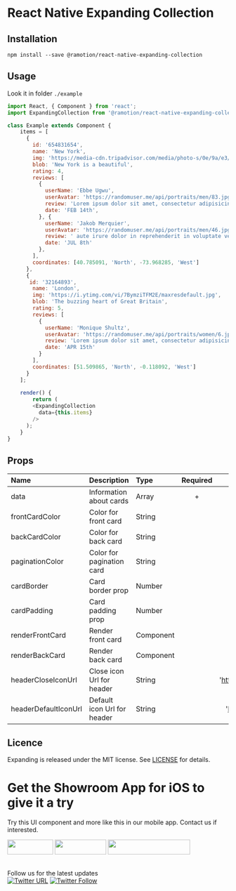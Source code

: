 # React Native Expanding Collection

## Installation

`npm install --save @ramotion/react-native-expanding-collection`

## Usage

Look it in folder `./example`

```javascript
import React, { Component } from 'react';
import ExpandingCollection from '@ramotion/react-native-expanding-collection';

class Example extends Component {
    items = [
      {
        id: '654831654',
        name: 'New York',
        img: 'https://media-cdn.tripadvisor.com/media/photo-s/0e/9a/e3/1d/freedom-tower.jpg',
        blob: 'New York is a beautiful',
        rating: 4,
        reviews: [
          {
            userName: 'Ebbe Ugwu',
            userAvatar: 'https://randomuser.me/api/portraits/men/83.jpg',
            review: 'Lorem ipsum dolor sit amet, consectetur adipisicing elit, sed do eiusmod tempor incididunt ut labore et dolore magna aliqua. Ut enim ad minim veniam, quis nostrud exercitation ullamco laboris nisi ut aliquip ex ea commodo consequat. Duis...',
            date: 'FEB 14th',
          }, {
            userName: 'Jakob Merquier',
            userAvatar: 'https://randomuser.me/api/portraits/men/46.jpg',
            review: ' aute irure dolor in reprehenderit in voluptate velit esse cillum dolore eu fugiat nulla pariatur. Excepteur sint occaecat cupidatat non proident, sunt in culpa qui officia deserunt mollit anim id est laborum.',
            date: 'JUL 8th'
          },
        ],
        coordinates: [40.785091, 'North', -73.968285, 'West']
      },
      {
       id: '32164893',
        name: 'London',
        img: 'https://i.ytimg.com/vi/7BymziTFM2E/maxresdefault.jpg',
        blob: 'The buzzing heart of Great Britain',
        rating: 5,
        reviews: [
          {
            userName: 'Monique Shultz',
            userAvatar: 'https://randomuser.me/api/portraits/women/6.jpg',
            review: 'Lorem ipsum dolor sit amet, consectetur adipisicing elit, sed do eiusmod tempor incididunt ut labore et dolore magna aliqua. Ut enim ad minim veniam, quis nostrud exercitation ullamco laboris nisi ut aliquip ex ea commodo consequat. Duis...',
            date: 'APR 15th'
          }
        ],
        coordinates: [51.509865, 'North', -0.118092, 'West']
      }
    ];
    
    render() {
    	return (
        <ExpandingCollection
          data={this.items}
        />
      );
    }
}


```

## Props
| Name | Description | Type | Required | Default Value |
| :--- | :----- | :--- | :---: | :---: |
| data | Information about cards | Array | + |  |
| frontCardColor | Color for front card | String |   | '#fffeff' |
| backCardColor | Color for back card | String |   | '#fffeff' |
| paginationColor | Color for pagination card | String |   | '#cbd2db' |
| cardBorder | Card border prop | Number |   | 8 |
| cardPadding | Card padding prop | Number |   | 4 |
| renderFrontCard | Render front card | Component |   |  |
| renderBackCard | Render back card | Component |   |  |
| headerCloseIconUrl | Close icon Url for header | String |   | 'https://www.materialui.co/materialIcons/navigation/close_black_2048x2048.png' |
| headerDefaultIconUrl | Default icon Url for header | String |   | 'https://cdn2.iconfinder.com/data/icons/lightly-icons/30/crosshairs-480.png' |

## Licence

Expanding is released under the MIT license.
See [LICENSE](./LICENSE) for details.
<br>

# Get the Showroom App for iOS to give it a try
Try this UI component and more like this in our mobile app. Contact us if interested.

<a href="https://play.google.com/store/apps/details?id=com.ramotion.showroom" >
<img src="https://raw.githubusercontent.com/Ramotion/react-native-circle-menu/master/google_play@2x.png" width="104" height="34"></a>
<a href="https://itunes.apple.com/app/apple-store/id1182360240?pt=550053&ct=react-native-circle-menu&mt=8" >
<img src="https://github.com/ramotion/gliding-collection/raw/master/app_store@2x.png" width="117" height="34"></a>
<a href="https://ramotion.com/?utm_source=gthb&utm_medium=special&utm_campaign=react-native-circle-menu-contact-us/#Get_in_Touch">
<img src="https://github.com/ramotion/gliding-collection/raw/master/contact_our_team@2x.png" width="187" height="34"></a>
<br>
<br>

Follow us for the latest updates<br>
[![Twitter URL](https://img.shields.io/twitter/url/http/shields.io.svg?style=social)](https://twitter.com/intent/tweet?text=https://github.com/ramotion/circle-menu)
[![Twitter Follow](https://img.shields.io/twitter/follow/ramotion.svg?style=social)](https://twitter.com/ramotion)